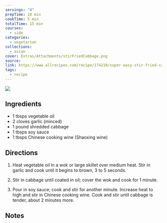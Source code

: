 ```yaml
---
servings: "4"
prepTime: 10 min
cookTime: 5 min
totalTime: 15 min
courses:
  - side
categories:
  - vegetarian
collections:
  - asian
cover: Extras/Attachments/stirFriedCabbage.png
source:
link: https://www.allrecipes.com/recipe/174210/super-easy-stir-fried-cabbage/
tags:
  - recipe
---
```


![](Extras/Attachments/stirFriedCabbage.png)


## Ingredients

- 1 tbsps vegetable oil
- 2 cloves garlic (minced)
- 1 pound shredded cabbage
- 1 tbsps soy sauce
- 1 tbsps Chinese cooking wine (Shaoxing wine)


## Directions

1. Heat vegetable oil in a wok or large skillet over medium heat. Stir in garlic and cook until it begins to brown, 3 to 5 seconds.

2. Stir in cabbage until coated in oil; cover the wok and cook for 1 minute.

3. Pour in soy sauce; cook and stir for another minute. Increase heat to high and stir in Chinese cooking wine. Cook and stir until cabbage is tender, about 2 minutes more.


## Notes